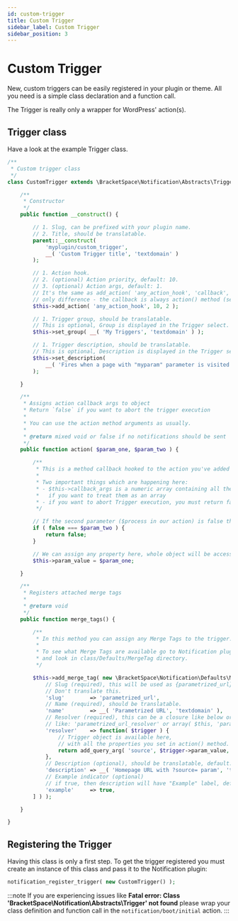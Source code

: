 ```yaml
---
id: custom-trigger
title: Custom Trigger
sidebar_label: Custom Trigger
sidebar_position: 3
---
```


# Custom Trigger

New, custom triggers can be easily registered in your plugin or theme. All you need is a simple class declaration and a function call.

The Trigger is really only a wrapper for WordPress' action\(s\). 

## Trigger class

Have a look at the example Trigger class.

```php
/**
 * Custom trigger class
 */
class CustomTrigger extends \BracketSpace\Notification\Abstracts\Trigger {

	/**
	 * Constructor
	 */
	public function __construct() {

		// 1. Slug, can be prefixed with your plugin name.
		// 2. Title, should be translatable.
		parent::__construct(
			'myplugin/custom_trigger',
			__( 'Custom Trigger title', 'textdomain' )
		);

		// 1. Action hook.
		// 2. (optional) Action priority, default: 10.
		// 3. (optional) Action args, default: 1.
		// It's the same as add_action( 'any_action_hook', 'callback', 10, 2 ) with
		// only difference - the callback is always action() method (see below).
		$this->add_action( 'any_action_hook', 10, 2 );

		// 1. Trigger group, should be translatable.
		// This is optional, Group is displayed in the Trigger select.
		$this->set_group( __( 'My Triggers', 'textdomain' ) );

		// 1. Trigger description, should be translatable.
		// This is optional, Description is displayed in the Trigger select.
		$this->set_description(
			__( 'Fires when a page with "myparam" parameter is visited', 'textdomain' )
		);

	}

	/**
	 * Assigns action callback args to object
	 * Return `false` if you want to abort the trigger execution
	 *
	 * You can use the action method arguments as usually.
	 *
	 * @return mixed void or false if no notifications should be sent
	 */
	public function action( $param_one, $param_two ) {

		/**
		 * This is a method callback hooked to the action you've added in the Constructor.
		 *
		 * Two important things which are happening here:
		 * - $this->callback_args is a numeric array containing all the callback parameters
		 *   if you want to treat them as an array
		 * - if you want to abort Trigger execution, you must return false here
		 */

		// If the second parameter ($process in our action) is false then abort, no carriers will be processed.
		if ( false === $param_two ) {
			return false;
		}

		// We can assign any property here, whole object will be accessible in Merge Tag resolver.
		$this->param_value = $param_one;

	}

	/**
	 * Registers attached merge tags
	 *
	 * @return void
	 */
	public function merge_tags() {

		/**
		 * In this method you can assign any Merge Tags to the trigger.
		 *
		 * To see what Merge Tags are available go to Notification plugin's core
		 * and look in class/Defaults/MergeTag directory.
		 */

		$this->add_merge_tag( new \BracketSpace\Notification\Defaults\MergeTag\StringTag( [
			// Slug (required), this will be used as {parametrized_url} value.
			// Don't translate this.
			'slug'        => 'parametrized_url',
			// Name (required), should be translatable.
			'name'        => __( 'Parametrized URL', 'textdomain' ),
			// Resolver (required), this can be a closure like below or function name
			// like: 'parametrized_url_resolver' or array( $this, 'parametrized_url_resolver' ).
			'resolver'    => function( $trigger ) {
				// Trigger object is available here,
				// with all the properties you set in action() method.
				return add_query_arg( 'source', $trigger->param_value, site_url() );
			},
			// Description (optional), should be translatable, default: ''.
			'description' => __( 'Homepage URL with ?source= param', 'textdomain' ),
			// Example indicator (optional)
			// if true, then description will have "Example" label, default: false.
			'example'     => true,
		] ) );

	}

}
```

## Registering the Trigger

Having this class is only a first step. To get the trigger registered you must create an instance of this class and pass it to the Notification plugin:

```php
notification_register_trigger( new CustomTrigger() );
```

:::note
If you are experiencing issues like **Fatal error: Class 'BracketSpace\Notification\Abstracts\Trigger' not found** please wrap your class definition and function call in the `notification/boot/initial` action.
:::

